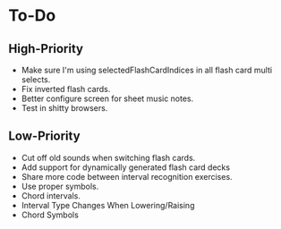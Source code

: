 # To-Do
## High-Priority
* Make sure I'm using selectedFlashCardIndices in all flash card multi selects.
* Fix inverted flash cards.
* Better configure screen for sheet music notes.
* Test in shitty browsers.
## Low-Priority
* Cut off old sounds when switching flash cards.
* Add support for dynamically generated flash card decks
* Share more code between interval recognition exercises.
* Use proper symbols.
* Chord intervals.
* Interval Type Changes When Lowering/Raising
* Chord Symbols